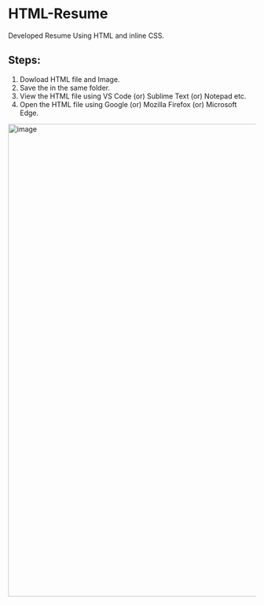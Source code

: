 # HTML-Resume
Developed Resume Using HTML and inline CSS.
## Steps:
1) Dowload HTML file and Image.
2) Save the in the same folder.
3) View the HTML file using VS Code (or) Sublime Text (or) Notepad etc.
4) Open the HTML file using Google (or) Mozilla Firefox (or) Microsoft Edge.
<img width="960" alt="image" src="https://user-images.githubusercontent.com/80667849/191900679-67918590-9d19-4ac1-8d95-93fc1c71c883.png">
